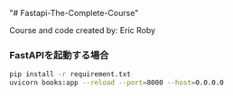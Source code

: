 "# Fastapi-The-Complete-Course"

Course and code created by: Eric Roby

### FastAPIを起動する場合

```bash
pip install -r requirement.txt
uvicorn books:app --reload --port=8000 --host=0.0.0.0
```